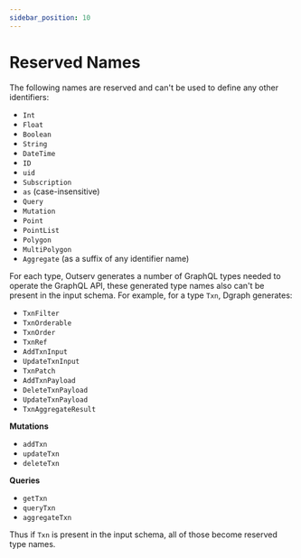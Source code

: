 ```yaml
---
sidebar_position: 10
---
```


# Reserved Names

The following names are reserved and can't be used to define any other identifiers:

- `Int`
- `Float`
- `Boolean`
- `String`
- `DateTime`
- `ID`
- `uid`
- `Subscription`
- `as` (case-insensitive)
- `Query`
- `Mutation`
- `Point`
- `PointList`
- `Polygon`
- `MultiPolygon`
- `Aggregate` (as a suffix of any identifier name)


For each type, Outserv generates a number of GraphQL types needed to operate the
GraphQL API, these generated type names also can't be present in the input
schema.  For example, for a type `Txn`, Dgraph generates:

- `TxnFilter`
- `TxnOrderable`
- `TxnOrder`
- `TxnRef`
- `AddTxnInput`
- `UpdateTxnInput`
- `TxnPatch`
- `AddTxnPayload`
- `DeleteTxnPayload`
- `UpdateTxnPayload`
- `TxnAggregateResult`

**Mutations**

- `addTxn`
- `updateTxn`
- `deleteTxn`

**Queries**

- `getTxn`
- `queryTxn`
- `aggregateTxn`

Thus if `Txn` is present in the input schema, all of those become reserved type names.
